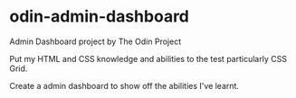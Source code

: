 # odin-admin-dashboard

Admin Dashboard project by The Odin Project

Put my HTML and CSS knowledge and abilities to the test particularly CSS Grid.

Create a admin dashboard to show off the abilities I've learnt.
